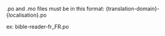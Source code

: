 .po and .mo files must be in this format:
{translation-domain}-{localisation}.po

ex:
bible-reader-fr_FR.po
